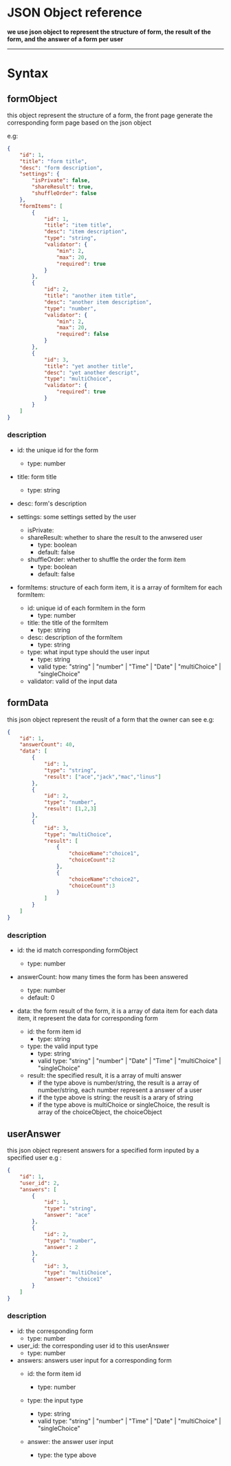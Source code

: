 # JSON Object reference
**we use json object to represent the structure of form, the result of the form, and the answer of a form per user**
___
# Syntax
## formObject
this object represent the structure of a form, the front page generate the corresponding form page based on the json object

e.g:
```json
{
    "id": 1,
    "title": "form title",
    "desc": "form description",
    "settings": {
        "isPrivate": false,
        "shareResult": true,
        "shuffleOrder": false
    },
    "formItems": [
        {
            "id": 1,
            "title": "item title",
            "desc": "item description",
            "type": "string",
            "validator": {
                "min": 2,
                "max": 20,
                "required": true
            }
        },
        {
            "id": 2,
            "title": "another item title",
            "desc": "another item description",
            "type": "number",
            "validator": {
                "min": 2,
                "max": 20,
                "required": false
            }
        },
        {
            "id": 3,
            "title": "yet another title",
            "desc": "yet another descript",
            "type": "multiChoice",
            "validator": {
                "required": true
            }
        }
    ]
}
```
### description
- id: the unique id for the form
  + type: number

- title: form title
  + type: string

- desc: form's description

- settings: some settings setted by the user
  + isPrivate:
  + shareResult: whether to share the result to the anwsered user
      - type: boolean
      - default: false
  + shuffleOrder: whether to shuffle the order the form item
      - type: boolean
      - default: false

- formItems: structure of each form item, it is a array of formItem
for each formItem:
  + id: unique id of each formItem in the form
      - type: number
  + title: the title of the formItem
    - type: string
  + desc: description of the formItem
    - type: string
  + type: what input type should the user input
    - type: string
    - valid type: "string" | "number" | "Time" | "Date" | "multiChoice" | "singleChoice"
  + validator: valid of the input data



## formData
this json object represent the reuslt of a form that the owner can see
e.g:
```json
{
    "id": 1,
    "answerCount": 40,
    "data": [
        {
            "id": 1,
            "type": "string",
            "result": ["ace","jack","mac","linus"]
        },
        {
            "id": 2,
            "type": "number",
            "result": [1,2,3]
        },
        {
            "id": 3,
            "type": "multiChoice",
            "result": [
                {
                    "choiceName":"choice1",
                    "choiceCount":2
                },
                {
                    "choiceName":"choice2",
                    "choiceCount":3
                }
            ]
        }
    ]
}
```
### description
- id: the id match corresponding formObject
  + type: number
- answerCount: how many times the form has been answered
  + type: number
  + default: 0

- data: the form result of the form, it is a array of data item
for each data item, it represent the data for corresponding form
  + id: the form item id
    - type: string
  + type: the valid input type
    - type: string
    - valid type: "string" | "number" | "Date" | "Time" | "multiChoice" | "singleChoice"
  + result: the specified result, it is a array of multi answer
    - if the type above is number/string, the result is a array of number/string, each number represent a answer of a user
    - if the type above is string: the reuslt is a arary of string
    - if the type above is multiChoice or singleChoice, the result is array of the choiceObject, the choiceObject 

## userAnswer
this json object represent answers for a specified form inputed by a specified user
e.g : 
```json
{
    "id": 1,
    "user_id": 2,
    "answers": [
        {
            "id": 1,
            "type": "string",
            "answer": "ace"
        },
        {
            "id": 2,
            "type": "number",
            "answer": 2
        },
        {
            "id": 3,
            "type": "multiChoice",
            "answer": "choice1"
        }
    ]
}
```
### description
+ id: the corresponding form 
    - type: number
+ user_id: the corresponding user id to this userAnswer 
    - type: number
+ answers: answers user input for a corresponding form
    - id: the form item id
        + type: number
    - type: the input type
        + type: string
        + valid type: "string" | "number" | "Time" | "Date" | "multiChoice" | "singleChoice"
        
    - answer: the answer user input
        + type: the type above


